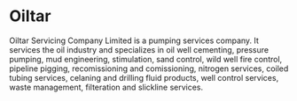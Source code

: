 # Oiltar
Oiltar Servicing Company Limited is a pumping services company. It services the oil industry and specializes in oil well cementing, pressure pumping, mud engineering, stimulation, sand control, wild well fire control, pipeline pigging, recomissioning and comissioning, nitrogen services, coiled tubing services, celaning and drilling fluid products, well control services, waste management, filteration and slickline services.
